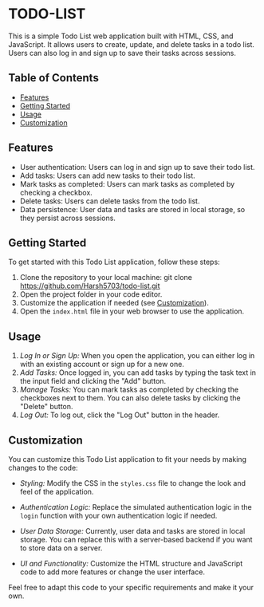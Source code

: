 # TODO-LIST
This is a simple Todo List web application built with HTML, CSS, and JavaScript. It allows users to create, update, and delete tasks in a todo list. Users can also log in and sign up to save their tasks across sessions.

## Table of Contents
- [Features](#features)
- [Getting Started](#getting-started)
- [Usage](#usage)
- [Customization](#customization)

## Features
- User authentication: Users can log in and sign up to save their todo list.
- Add tasks: Users can add new tasks to their todo list.
- Mark tasks as completed: Users can mark tasks as completed by checking a checkbox.
- Delete tasks: Users can delete tasks from the todo list.
- Data persistence: User data and tasks are stored in local storage, so they persist across sessions.

## Getting Started
To get started with this Todo List application, follow these steps:
1. Clone the repository to your local machine:
   git clone https://github.com/Harsh5703/todo-list.git
2. Open the project folder in your code editor.
3. Customize the application if needed (see [Customization](#customization)).
4. Open the `index.html` file in your web browser to use the application.

## Usage
1. *Log In or Sign Up:* When you open the application, you can either log in with an existing account or sign up for a new one.
2. *Add Tasks:* Once logged in, you can add tasks by typing the task text in the input field and clicking the "Add" button.
3. *Manage Tasks:* You can mark tasks as completed by checking the checkboxes next to them. You can also delete tasks by clicking the "Delete" button.
4. *Log Out:* To log out, click the "Log Out" button in the header.

## Customization
You can customize this Todo List application to fit your needs by making changes to the code:

- *Styling:* Modify the CSS in the `styles.css` file to change the look and feel of the application.

- *Authentication Logic:* Replace the simulated authentication logic in the `login` function with your own authentication logic if needed.

- *User Data Storage:* Currently, user data and tasks are stored in local storage. You can replace this with a server-based backend if you want to store data on a server.

- *UI and Functionality:* Customize the HTML structure and JavaScript code to add more features or change the user interface.

Feel free to adapt this code to your specific requirements and make it your own.
